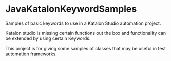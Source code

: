 # JavaKatalonKeywordSamples
Samples of basic keywords to use in a Katalon Studio automation project.<p>
Katalon studio is missing certain functions out the box and functionality can be extended by using certain Keywords.<p>
This project is for giving some samples of classes that may be useful in test automation frameworks.<p>
